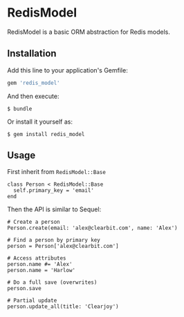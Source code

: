 # RedisModel

RedisModel is a basic ORM abstraction for Redis models.

## Installation

Add this line to your application's Gemfile:

```ruby
gem 'redis_model'
```

And then execute:

    $ bundle

Or install it yourself as:

    $ gem install redis_model

## Usage

First inherit from `RedisModel::Base`

    class Person < RedisModel::Base
      self.primary_key = 'email'
    end

Then the API is similar to Sequel:

    # Create a person
    Person.create(email: 'alex@clearbit.com', name: 'Alex')

    # Find a person by primary key
    person = Person['alex@clearbit.com']

    # Access attributes
    person.name #= 'Alex'
    person.name = 'Harlow'

    # Do a full save (overwrites)
    person.save

    # Partial update
    person.update_all(title: 'Clearjoy')
